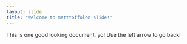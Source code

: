 ```yaml
---
layout: slide
title: "Welcome to matttoffolon slide!"
---
```

This is one good looking document, yo!
Use the left arrow to go back!
